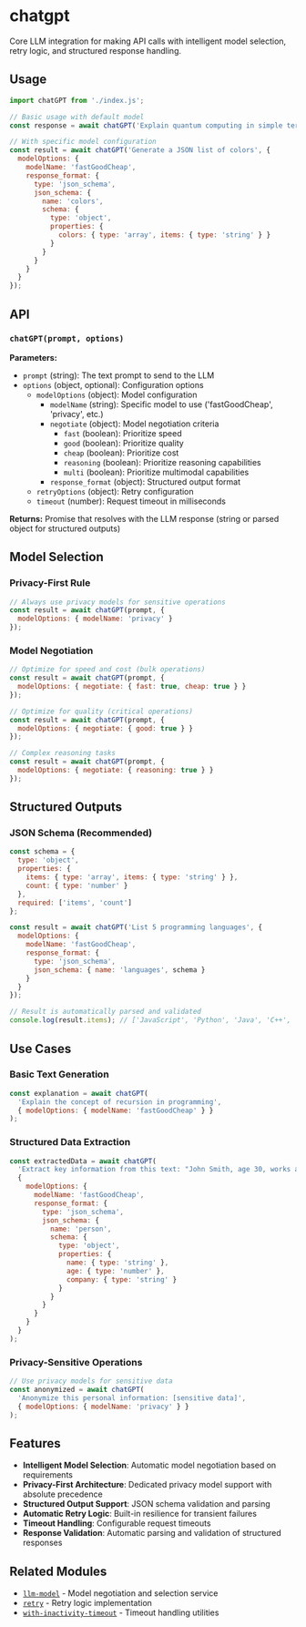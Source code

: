 # chatgpt

Core LLM integration for making API calls with intelligent model selection, retry logic, and structured response handling.

## Usage

```javascript
import chatGPT from './index.js';

// Basic usage with default model
const response = await chatGPT('Explain quantum computing in simple terms');

// With specific model configuration
const result = await chatGPT('Generate a JSON list of colors', {
  modelOptions: {
    modelName: 'fastGoodCheap',
    response_format: {
      type: 'json_schema',
      json_schema: {
        name: 'colors',
        schema: {
          type: 'object',
          properties: {
            colors: { type: 'array', items: { type: 'string' } }
          }
        }
      }
    }
  }
});
```

## API

### `chatGPT(prompt, options)`

**Parameters:**
- `prompt` (string): The text prompt to send to the LLM
- `options` (object, optional): Configuration options
  - `modelOptions` (object): Model configuration
    - `modelName` (string): Specific model to use ('fastGoodCheap', 'privacy', etc.)
    - `negotiate` (object): Model negotiation criteria
      - `fast` (boolean): Prioritize speed
      - `good` (boolean): Prioritize quality
      - `cheap` (boolean): Prioritize cost
      - `reasoning` (boolean): Prioritize reasoning capabilities
      - `multi` (boolean): Prioritize multimodal capabilities
    - `response_format` (object): Structured output format
  - `retryOptions` (object): Retry configuration
  - `timeout` (number): Request timeout in milliseconds

**Returns:** Promise that resolves with the LLM response (string or parsed object for structured outputs)

## Model Selection

### Privacy-First Rule
```javascript
// Always use privacy models for sensitive operations
const result = await chatGPT(prompt, {
  modelOptions: { modelName: 'privacy' }
});
```

### Model Negotiation
```javascript
// Optimize for speed and cost (bulk operations)
const result = await chatGPT(prompt, {
  modelOptions: { negotiate: { fast: true, cheap: true } }
});

// Optimize for quality (critical operations)
const result = await chatGPT(prompt, {
  modelOptions: { negotiate: { good: true } }
});

// Complex reasoning tasks
const result = await chatGPT(prompt, {
  modelOptions: { negotiate: { reasoning: true } }
});
```

## Structured Outputs

### JSON Schema (Recommended)
```javascript
const schema = {
  type: 'object',
  properties: {
    items: { type: 'array', items: { type: 'string' } },
    count: { type: 'number' }
  },
  required: ['items', 'count']
};

const result = await chatGPT('List 5 programming languages', {
  modelOptions: {
    modelName: 'fastGoodCheap',
    response_format: {
      type: 'json_schema',
      json_schema: { name: 'languages', schema }
    }
  }
});

// Result is automatically parsed and validated
console.log(result.items); // ['JavaScript', 'Python', 'Java', 'C++', 'Go']
```

## Use Cases

### Basic Text Generation
```javascript
const explanation = await chatGPT(
  'Explain the concept of recursion in programming',
  { modelOptions: { modelName: 'fastGoodCheap' } }
);
```

### Structured Data Extraction
```javascript
const extractedData = await chatGPT(
  'Extract key information from this text: "John Smith, age 30, works at Tech Corp"',
  {
    modelOptions: {
      modelName: 'fastGoodCheap',
      response_format: {
        type: 'json_schema',
        json_schema: {
          name: 'person',
          schema: {
            type: 'object',
            properties: {
              name: { type: 'string' },
              age: { type: 'number' },
              company: { type: 'string' }
            }
          }
        }
      }
    }
  }
);
```

### Privacy-Sensitive Operations
```javascript
// Use privacy models for sensitive data
const anonymized = await chatGPT(
  'Anonymize this personal information: [sensitive data]',
  { modelOptions: { modelName: 'privacy' } }
);
```

## Features

- **Intelligent Model Selection**: Automatic model negotiation based on requirements
- **Privacy-First Architecture**: Dedicated privacy model support with absolute precedence
- **Structured Output Support**: JSON schema validation and parsing
- **Automatic Retry Logic**: Built-in resilience for transient failures
- **Timeout Handling**: Configurable request timeouts
- **Response Validation**: Automatic parsing and validation of structured responses

## Related Modules

- [`llm-model`](../../services/llm-model/README.md) - Model negotiation and selection service
- [`retry`](../retry/README.md) - Retry logic implementation
- [`with-inactivity-timeout`](../with-inactivity-timeout/README.md) - Timeout handling utilities 